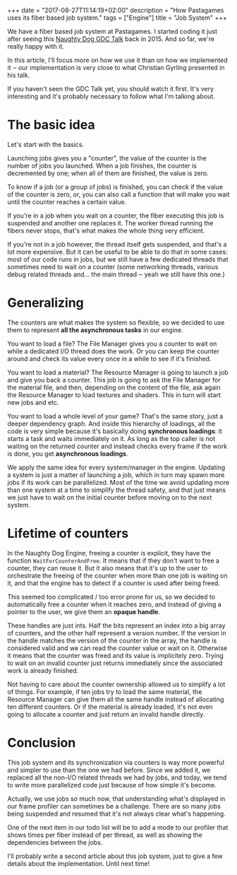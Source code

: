+++
date = "2017-08-27T11:14:19+02:00"
description = "How Pastagames uses its fiber based job system."
tags = ["Engine"]
title = "Job System"
+++


We have a fiber based job system at Pastagames. I started coding it just after seeing this [Naughty Dog GDC Talk](http://www.gdcvault.com/play/1022186/Parallelizing-the-Naughty-Dog-Engine) back in 2015. And so far, we're really happy with it.

In this article, I'll focus more on how we use it than on how we implemented it ‒ our implementation is very close to what Christian Gyrling presented in his talk.

If you haven't seen the GDC Talk yet, you should watch it first. It's very interesting and it's probably necessary to follow what I'm talking about.


<!--more-->

# The basic idea

Let's start with the basics.

Launching jobs gives you a "counter", the value of the counter is the number of jobs you launched. When a job finishes, the counter is decremented by one; when all of them are finished, the value is zero.

To know if a job (or a group of jobs) is finished, you can check if the value of the counter is zero, or, you can also call a function that will make you wait until the counter reaches a certain value.

If you're in a job when you wait on a counter, the fiber executing this job is suspended and another one replaces it. The worker thread running the fibers never stops, that's what makes the whole thing very efficient.

If you're not in a job however, the thread itself gets suspended, and that's a lot more expensive. But it can be useful to be able to do that in some cases: most of our code runs in jobs, but we still have a few dedicated threads that sometimes need to wait on a counter (some networking threads, various debug related threads and... the main thread ‒ yeah we still have this one.)

# Generalizing

The counters are what makes the system so flexible, so we decided to use them to represent **all the asynchronous tasks** in our engine.

You want to load a file? The File Manager gives you a counter to wait on while a dedicated I/O thread does the work. Or you can keep the counter around and check its value every once in a while to see if it's finished.

You want to load a material? The Resource Manager is going to launch a job and give you back a counter. This job is going to ask the File Manager for the material file, and then, depending on the content of the file, ask again the Resource Manager to load textures and shaders. This in turn will start new jobs and etc.

You want to load a whole level of your game? That's the same story, just a deeper dependency graph. And inside this hierarchy of loadings, all the code is very simple because it's basically doing **synchronous loadings**: it starts a task and waits immediately on it. As long as the top caller is not waiting on the returned counter and instead checks every frame if the work is done, you get **asynchronous loadings**.

We apply the same idea for every system/manager in the engine. Updating a system is just a matter of launching a job, which in turn may spawn more jobs if its work can be parallelized. Most of the time we avoid updating more than one system at a time to simplify the thread safety, and that just means we just have to wait on the initial counter before moving on to the next system.

# Lifetime of counters

In the Naughty Dog Engine, freeing a counter is explicit, they have the function `WaitForCounterAndFree`. It means that if they don't want to free a counter, they can reuse it. But it also means that it's up to the user to orchestrate the freeing of the counter when more than one job is waiting on it, and that the engine has to detect if a counter is used after being freed.

This seemed too complicated / too error prone for us, so we decided to automatically free a counter when it reaches zero, and instead of giving a pointer to the user, we give them an **opaque handle**.

These handles are just ints. Half the bits represent an index into a big array of counters, and the other half represent a version number. If the version in the handle matches the version of the counter in the array, the handle is considered valid and we can read the counter value or wait on it. Otherwise it means that the counter was freed and its value is implicitely zero. Trying to wait on an invalid counter just returns immediately since the associated work is already finished.

Not having to care about the counter ownership allowed us to simplify a lot of things. For example, if ten jobs try to load the same material, the Resource Manager can give them all the same handle instead of allocating ten different counters. Or if the material is already loaded, it's not even going to allocate a counter and just return an invalid handle directly.


# Conclusion

This job system and its synchronization via counters is way more powerful and simpler to use than the one we had before. Since we added it, we replaced all the non-I/O related threads we had by jobs, and today, we tend to write more parallelized code just because of how simple it's become.

Actually, we use jobs so much now, that understanding what's displayed in our frame profiler can sometimes be a challenge. There are so many jobs being suspended and resumed that it's not always clear what's happening. 

One of the next item in our todo list will be to add a mode to our profiler that shows times per fiber instead of per thread, as well as showing the dependencies between the jobs.

I'll probably write a second article about this job system, just to give a few details about the implementation. Until next time!
